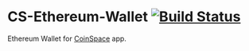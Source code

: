 CS-Ethereum-Wallet [![Build Status](https://travis-ci.org/CoinSpace/cs-ethereum-wallet.svg)](https://travis-ci.org/CoinSpace/cs-ethereum-wallet)
=========

Ethereum Wallet for [CoinSpace](https://github.com/CoinSpace/CoinSpace) app.
